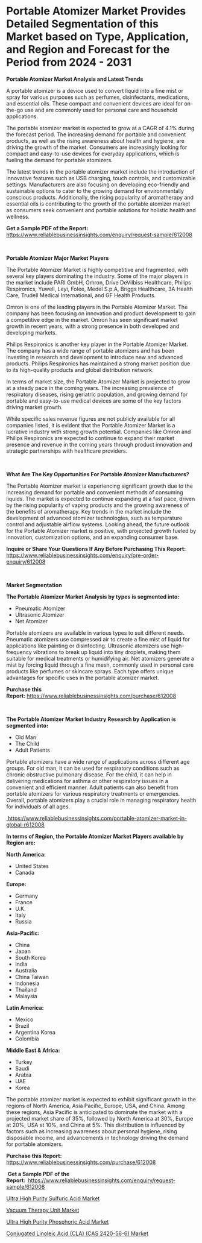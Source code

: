 <p><h1>Portable Atomizer Market Provides Detailed Segmentation of this Market based on Type, Application, and Region and Forecast for the Period from 2024 - 2031</h1></p><p><strong>Portable Atomizer Market Analysis and Latest Trends</strong></p>
<p><p>A portable atomizer is a device used to convert liquid into a fine mist or spray for various purposes such as perfumes, disinfectants, medications, and essential oils. These compact and convenient devices are ideal for on-the-go use and are commonly used for personal care and household applications.</p><p>The portable atomizer market is expected to grow at a CAGR of 4.1% during the forecast period. The increasing demand for portable and convenient products, as well as the rising awareness about health and hygiene, are driving the growth of the market. Consumers are increasingly looking for compact and easy-to-use devices for everyday applications, which is fueling the demand for portable atomizers.</p><p>The latest trends in the portable atomizer market include the introduction of innovative features such as USB charging, touch controls, and customizable settings. Manufacturers are also focusing on developing eco-friendly and sustainable options to cater to the growing demand for environmentally conscious products. Additionally, the rising popularity of aromatherapy and essential oils is contributing to the growth of the portable atomizer market as consumers seek convenient and portable solutions for holistic health and wellness.</p></p>
<p><strong>Get a Sample PDF of the Report:&nbsp;</strong> <a href="https://www.reliablebusinessinsights.com/enquiry/request-sample/612008">https://www.reliablebusinessinsights.com/enquiry/request-sample/612008</a></p>
<p>&nbsp;</p>
<p><strong>Portable Atomizer Major Market Players</strong></p>
<p><p>The Portable Atomizer Market is highly competitive and fragmented, with several key players dominating the industry. Some of the major players in the market include PARI GmbH, Omron, Drive DeVilbiss Healthcare, Philips Respironics, Yuwell, Leyi, Folee, Medel S.p.A, Briggs Healthcare, 3A Health Care, Trudell Medical International, and GF Health Products.</p><p>Omron is one of the leading players in the Portable Atomizer Market. The company has been focusing on innovation and product development to gain a competitive edge in the market. Omron has seen significant market growth in recent years, with a strong presence in both developed and developing markets.</p><p>Philips Respironics is another key player in the Portable Atomizer Market. The company has a wide range of portable atomizers and has been investing in research and development to introduce new and advanced products. Philips Respironics has maintained a strong market position due to its high-quality products and global distribution network.</p><p>In terms of market size, the Portable Atomizer Market is projected to grow at a steady pace in the coming years. The increasing prevalence of respiratory diseases, rising geriatric population, and growing demand for portable and easy-to-use medical devices are some of the key factors driving market growth.</p><p>While specific sales revenue figures are not publicly available for all companies listed, it is evident that the Portable Atomizer Market is a lucrative industry with strong growth potential. Companies like Omron and Philips Respironics are expected to continue to expand their market presence and revenue in the coming years through product innovation and strategic partnerships with healthcare providers.</p></p>
<p>&nbsp;</p>
<p><strong>What Are The Key Opportunities For Portable Atomizer Manufacturers?</strong></p>
<p><p>The Portable Atomizer market is experiencing significant growth due to the increasing demand for portable and convenient methods of consuming liquids. The market is expected to continue expanding at a fast pace, driven by the rising popularity of vaping products and the growing awareness of the benefits of aromatherapy. Key trends in the market include the development of advanced atomizer technologies, such as temperature control and adjustable airflow systems. Looking ahead, the future outlook for the Portable Atomizer market is positive, with projected growth fueled by innovation, customization options, and an expanding consumer base.</p></p>
<p><strong>Inquire or Share Your Questions If Any Before Purchasing This Report:</strong> <a href="https://www.reliablebusinessinsights.com/enquiry/pre-order-enquiry/612008">https://www.reliablebusinessinsights.com/enquiry/pre-order-enquiry/612008</a></p>
<p>&nbsp;</p>
<p><strong>Market Segmentation</strong></p>
<p><strong>The Portable Atomizer Market Analysis by types is segmented into:</strong></p>
<p><ul><li>Pneumatic Atomizer</li><li>Ultrasonic Atomizer</li><li>Net Atomizer</li></ul></p>
<p><p>Portable atomizers are available in various types to suit different needs. Pneumatic atomizers use compressed air to create a fine mist of liquid for applications like painting or disinfecting. Ultrasonic atomizers use high-frequency vibrations to break up liquid into tiny droplets, making them suitable for medical treatments or humidifying air. Net atomizers generate a mist by forcing liquid through a fine mesh, commonly used in personal care products like perfumes or skincare sprays. Each type offers unique advantages for specific uses in the portable atomizer market.</p></p>
<p><strong>Purchase this Report:&nbsp;</strong><a href="https://www.reliablebusinessinsights.com/purchase/612008">https://www.reliablebusinessinsights.com/purchase/612008</a></p>
<p>&nbsp;</p>
<p><strong>The Portable Atomizer Market Industry Research by Application is segmented into:</strong></p>
<p><ul><li>Old Man</li><li>The Child</li><li>Adult Patients</li></ul></p>
<p><p>Portable atomizers have a wide range of applications across different age groups. For old man, it can be used for respiratory conditions such as chronic obstructive pulmonary disease. For the child, it can help in delivering medications for asthma or other respiratory issues in a convenient and efficient manner. Adult patients can also benefit from portable atomizers for various respiratory treatments or emergencies. Overall, portable atomizers play a crucial role in managing respiratory health for individuals of all ages.</p></p>
<p><a href="https://www.reliablebusinessinsights.com/portable-atomizer-market-in-global-r612008">&nbsp;https://www.reliablebusinessinsights.com/portable-atomizer-market-in-global-r612008</a></p>
<p><strong>In terms of Region, the Portable Atomizer Market Players available by Region are:</strong></p>
<p>
    <p> <strong> North America: </strong>
        <ul>
            <li>United States</li>
            <li>Canada</li>
        </ul>
        </p> 
    <p> <strong> Europe: </strong>
        <ul>
            <li>Germany</li>
            <li>France</li>
            <li>U.K.</li>
            <li>Italy</li>
            <li>Russia</li>
        </ul>
        </p> 
    <p> <strong> Asia-Pacific: </strong>
        <ul>
            <li>China</li>
            <li>Japan</li>
            <li>South Korea</li>
            <li>India</li>
            <li>Australia</li>
            <li>China Taiwan</li>
            <li>Indonesia</li>
            <li>Thailand</li>
            <li>Malaysia</li>
        </ul>
        </p> 
    <p> <strong> Latin America: </strong>
        <ul>
            <li>Mexico</li>
            <li>Brazil</li>
            <li>Argentina Korea</li>
            <li>Colombia</li>
        </ul>
        </p> 
    <p> <strong> Middle East & Africa: </strong>
        <ul>
            <li>Turkey</li>
            <li>Saudi</li>
            <li>Arabia</li>
            <li>UAE</li>
            <li>Korea</li>
        </ul>
    </p>
    </p>
<p><p>The portable atomizer market is expected to exhibit significant growth in the regions of North America, Asia Pacific, Europe, USA, and China. Among these regions, Asia Pacific is anticipated to dominate the market with a projected market share of 35%, followed by North America at 30%, Europe at 20%, USA at 10%, and China at 5%. This distribution is influenced by factors such as increasing awareness about personal hygiene, rising disposable income, and advancements in technology driving the demand for portable atomizers.</p></p>
<p><strong>Purchase this Report: </strong><a href="https://www.reliablebusinessinsights.com/purchase/612008">https://www.reliablebusinessinsights.com/purchase/612008</a></p>
<p>&nbsp;<strong>Get a Sample PDF of the Report:&nbsp;&nbsp;</strong><a href="https://www.reliablebusinessinsights.com/enquiry/request-sample/612008">https://www.reliablebusinessinsights.com/enquiry/request-sample/612008</a></p>
<p><strong></strong></p>
<p><p><a href="https://github.com/HowardDelgaXXfnf/Market-Research-Report-List-1/blob/main/ultra-high-purity-sulfuric-acid-market.md">Ultra High Purity Sulfuric Acid Market</a></p><p><a href="https://medium.com/@sean.peake0978/vacuum-therapy-unit-market-trends-focusing-on-vacuum-therapy-unit-market-insight-and-forecast-b46d93b96155">Vacuum Therapy Unit Market</a></p><p><a href="https://github.com/hxuqpfvq95/Market-Research-Report-List-1/blob/main/ultra-high-purity-phosphoric-acid-market.md">Ultra High Purity Phosphoric Acid Market</a></p><p><a href="https://medium.com/@neilrogers69/conjugated-linoleic-acid-cla-cas-2420-56-6-market-investigation-industry-evolution-and-56b1b89b33e6">Conjugated Linoleic Acid (CLA) (CAS 2420-56-6) Market</a></p></p>